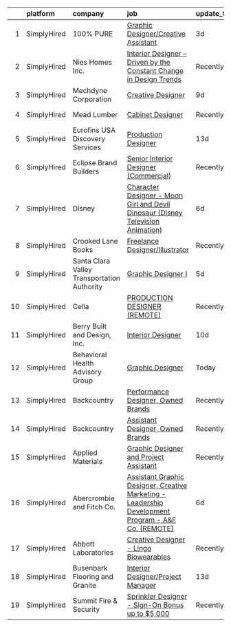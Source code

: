 

|    | platform    | company                                     | job                                                                                                                                                                                                              | update_time   | location                |
|---:|:------------|:--------------------------------------------|:-----------------------------------------------------------------------------------------------------------------------------------------------------------------------------------------------------------------|:--------------|:------------------------|
|  1 | SimplyHired | 100% PURE                                   | [Graphic Designer/Creative Assistant](https://www.simplyhired.com/job/b00XGMmB4oEP4z2WG97tIKzu-yWSTuXtPQHBpxhqM0W00DRT_YWfMA?q=creative+designer)                                                                | 3d            | San Jose, CA            |
|  2 | SimplyHired | Nies Homes Inc.                             | [Interior Designer – Driven by the Constant Change in Design Trends](https://www.simplyhired.com/job/ZJYvGnzEAI1TckpabbXeT_osGCX9OKl15jjPA_PjHeLuayDOKAcAEQ?q=creative+designer)                                 | Recently      | Wichita, KS             |
|  3 | SimplyHired | Mechdyne Corporation                        | [Creative Designer](https://www.simplyhired.com/job/G81PEBZpeFCBurhUxes4ItKJ_FusMi3_7rsLkXtZWKIPbsBdBZxNrQ?q=creative+designer)                                                                                  | 9d            | Mountain View, CA       |
|  4 | SimplyHired | Mead Lumber                                 | [Cabinet Designer](https://www.simplyhired.com/job/JOweUw_l3pDPsqtIg-3gorBXWYvW_IStT4VkQXlyHLdhruJ2QjvyDg?q=creative+designer)                                                                                   | Recently      | Kearney, NE             |
|  5 | SimplyHired | Eurofins USA Discovery Services             | [Production Designer](https://www.simplyhired.com/job/tJdmStON5I-PqHoN4cYz6Zzgt99BZqevHfU3hs5UCNLtZmii2vU3Jg?q=creative+designer)                                                                                | 13d           | Fremont, CA +1 location |
|  6 | SimplyHired | Eclipse Brand Builders                      | [Senior Interior Designer (Commercial)](https://www.simplyhired.com/job/O31U44uTvCk6Md1bmIgfETA3an8SYJZ4OGX3bWRyC4ZDMFwFD5AwCg?q=creative+designer)                                                              | Recently      | Suwanee, GA             |
|  7 | SimplyHired | Disney                                      | [Character Designer - Moon Girl and Devil Dinosaur (Disney Television Animation)](https://www.simplyhired.com/job/ImoY7V7XUEk0lGRDta93bu-3FKUkRmzAbcYcHGGVuUJDV7TenUy3vw?q=creative+designer)                    | 6d            | Glendale, CA            |
|  8 | SimplyHired | Crooked Lane Books                          | [Freelance Designer/Illustrator](https://www.simplyhired.com/job/UhExaaYu1t4V71-D418Rl8bP7ITf3P-8-IaObyNXzN5HjI7MoCcq4w?q=creative+designer)                                                                     | Recently      | Remote                  |
|  9 | SimplyHired | Santa Clara Valley Transportation Authority | [Graphic Designer I](https://www.simplyhired.com/job/wrHZIbeL1LkUJj_-I7ixd-NpPkSwyRJIMUAf0Tk66DR1PP_sBDNdLA?q=creative+designer)                                                                                 | 5d            | San Jose, CA            |
| 10 | SimplyHired | Cella                                       | [PRODUCTION DESIGNER (REMOTE)](https://www.simplyhired.com/job/jphCQTBZ3XUNnrEbnNGlePiM-sZU_vHFRC7yadwCus4q2uLi3XX4UA?q=creative+designer)                                                                       | Recently      | Remote                  |
| 11 | SimplyHired | Berry Built and Design, Inc.                | [Interior Designer](https://www.simplyhired.com/job/mJXCITxYtIs-CSBr4TMPijEsysQuuGJM5MpIb1dYWoELDsZis7BKaw?q=creative+designer)                                                                                  | 10d           | Spokane, WA             |
| 12 | SimplyHired | Behavioral Health Advisory Group            | [Graphic Designer](https://www.simplyhired.com/job/xuR6FSiajcBFAG2z_BtWeO9AaM_RkigNKTspwpz52tUIxIgw9NhZsA?q=creative+designer)                                                                                   | Today         | Remote                  |
| 13 | SimplyHired | Backcountry                                 | [Performance Designer, Owned Brands](https://www.simplyhired.com/job/zbiQXEqkTay9dDC-Wif5em38O_jAZFmO9lTSRyaaUjBWykiSQzx9eQ?q=creative+designer)                                                                 | Recently      | Park City, UT           |
| 14 | SimplyHired | Backcountry                                 | [Assistant Designer, Owned Brands](https://www.simplyhired.com/job/m9O3aXY5M93KUX0GzU8x_a6-Icu_FNw7Ldiitp_77lMiKRt2Czob5A?q=creative+designer)                                                                   | Recently      | Park City, UT           |
| 15 | SimplyHired | Applied Materials                           | [Graphic Designer and Project Assistant](https://www.simplyhired.com/job/PFQ2356EMJv84YX-CQTa0K9DfNvBMh2YjJzdo3v-kpFd5LZ1txxxcA?q=creative+designer)                                                             | Recently      | Santa Clara, CA         |
| 16 | SimplyHired | Abercrombie and Fitch Co.                   | [Assistant Graphic Designer, Creative Marketing - Leadership Development Program - A&F Co. (REMOTE)](https://www.simplyhired.com/job/xoB6Mym-ZQEBRA4q740MKw6ygHSqgeKY4Yyhgjff2TPbAbwieCac5g?q=creative+designer) | 6d            | Columbus, OH            |
| 17 | SimplyHired | Abbott Laboratories                         | [Creative Designer - Lingo Biowearables](https://www.simplyhired.com/job/hYlYE9nCEdqPA7gegnvIiO2tQz03hFgzeK6pG_5jFy1lez2mkvqrbA?q=creative+designer)                                                             | Recently      | Alameda, CA             |
| 18 | SimplyHired | Busenbark Flooring and Granite              | [Interior Designer/Project Manager](https://www.simplyhired.com/job/pyT6zMKi-M1IXvLrgX7cP4Mwx-GZQC1DuhxnA575rDykUW9it-bfpw?q=creative+designer)                                                                  | 13d           | Columbia, MO            |
| 19 | SimplyHired | Summit Fire & Security                      | [Sprinkler Designer - Sign-On Bonus up to $5,000](https://www.simplyhired.com/job/yOsOTKQCSngOdSrMzmElktpvMkno7X_DmsHM6-7-Z3RJpXD2hW75ig?q=creative+designer)                                                    | Recently      | Portsmouth, VA          |